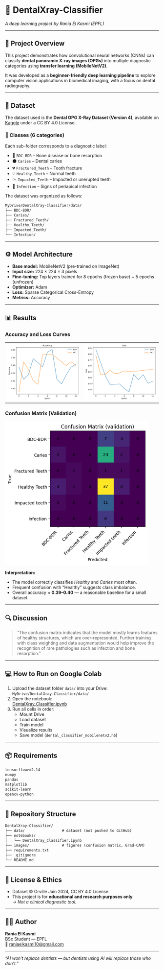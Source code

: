 # 🦷 DentalXray-Classifier  
*A deep learning project by Rania El Kasmi (EPFL)*  


---

## 🎯 Project Overview
This project demonstrates how convolutional neural networks (CNNs) can classify **dental panoramic X-ray images (OPGs)** into multiple diagnostic categories using **transfer learning (MobileNetV2)**.

It was developed as a **beginner-friendly deep learning pipeline** to explore computer vision applications in biomedical imaging, with a focus on dental radiography.

---

## 🧠 Dataset
The dataset used is the **Dental OPG X-Ray Dataset (Version 4)**, available on [Kaggle](https://www.kaggle.com/datasets/orvillejain/dental-opg-xray-dataset) under a CC BY 4.0 License.

### 📂 Classes (6 categories)
Each sub-folder corresponds to a diagnostic label:
- 🦷 `BDC-BDR` – Bone disease or bone resorption  
- ⚫ `Caries` – Dental caries  
- 💔 `Fractured_Teeth` – Tooth fracture  
- 💡 `Healthy_Teeth` – Normal teeth  
- 📉 `Impacted_Teeth` – Impacted or unerupted teeth  
- 🧫 `Infection` – Signs of periapical infection  

The dataset was organized as follows:
```
MyDrive/DentalXray-Classifier/data/
├── BDC-BDR/
├── Caries/
├── Fractured_Teeth/
├── Healthy_Teeth/
├── Impacted_Teeth/
└── Infection/
```

---

## ⚙️ Model Architecture
- **Base model:** MobileNetV2 (pre-trained on ImageNet)  
- **Input size:** 224 × 224 × 3 pixels  
- **Fine-tuning:** Top layers trained for 8 epochs (frozen base) + 5 epochs (unfrozen)  
- **Optimizer:** Adam  
- **Loss:** Sparse Categorical Cross-Entropy  
- **Metrics:** Accuracy  

---

## 📊 Results  

### Accuracy and Loss Curves
| | |
|:--:|:--:|
| ![Accuracy](images/accuracy.png) | ![Loss](images/loss.png) |

### Confusion Matrix (Validation)
![Confusion Matrix](images/confusion_matrix.png)

**Interpretation:**  
- The model correctly classifies *Healthy* and *Caries* most often.  
- Frequent confusion with “Healthy” suggests class imbalance.  
- Overall accuracy ≈ **0.39–0.40** — a reasonable baseline for a small dataset.

---

## 🔍 Discussion  
> “The confusion matrix indicates that the model mostly learns features of healthy structures, which are over-represented. Further training with class weighting and data augmentation would help improve the recognition of rare pathologies such as infection and bone resorption.”

---

## 💻 How to Run on Google Colab
1. Upload the dataset folder `data/` into your Drive:  
   `MyDrive/DentalXray-Classifier/data/`
2. Open the notebook:  
   [DentalXray_Classifier.ipynb](https://colab.research.google.com/upload)
3. Run all cells in order:
   - Mount Drive  
   - Load dataset  
   - Train model  
   - Visualize results  
   - Save model (`dental_classifier_mobilenetv2.h5`)

---

## 📦 Requirements
```
tensorflow>=2.14
numpy
pandas
matplotlib
scikit-learn
opencv-python
```

---

## 🧩 Repository Structure
```
DentalXray-Classifier/
├── data/                 # dataset (not pushed to GitHub)
├── notebooks/
│   └── DentalXray_Classifier.ipynb
├── images/               # figures (confusion matrix, Grad-CAM)
├── requirements.txt
├── .gitignore
└── README.md
```

---

## 📜 License & Ethics
- Dataset © Orville Jain 2024, CC BY 4.0 License  
- This project is for **educational and research purposes only**  
  → *Not a clinical diagnostic tool.*

---

## 👩‍💻 Author
**Rania El Kasmi**  
BSc Student — EPFL  
📧 raniaelkasmi10@gmail.com

---

*“AI won’t replace dentists — but dentists using AI will replace those who don’t.”*

